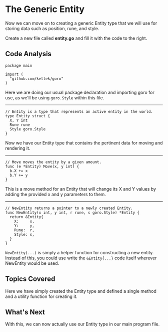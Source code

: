 # The Generic Entity
Now we can move on to creating a generic Entity type that we will use for storing data such as position, rune, and style.

Create a new file called **entity.go** and fill it with the code to the right.

## Code Analysis

```
package main

import (
  "github.com/kettek/goro"
)
```
Here we are doing our usual package declaration and importing goro for use, as we'll be using `goro.Style` within this file.

---
```
// Entity is a type that represents an active entity in the world.
type Entity struct {
  X, Y int
  Rune rune
  Style goro.Style
}
```
Now we have our Entity type that contains the pertinent data for moving and rendering it.

---
```
// Move moves the entity by a given amount.
func (e *Entity) Move(x, y int) {
  b.X += x
  b.Y += y
}
```
This is a move method for an Entity that will change its X and Y values by adding the provided x and y parameters to them.

---
```
// NewEntity returns a pointer to a newly created Entity.
func NewEntity(x int, y int, r rune, s goro.Style) *Entity {
  return &Entity{
    X:     x,
    Y:     y,
    Rune:  r,
    Style: s,
  }
}
```
`NewEntity(...)` is simply a helper function for constructing a new entity. Instead of this, you could use write the `&Entity{...}` code itself wherever NewEntity would be used.

## Topics Covered
Here we have simply created the Entity type and defined a single method and a utility function for creating it.

## What's Next
With this, we can now actually use our Entity type in our main program file.
